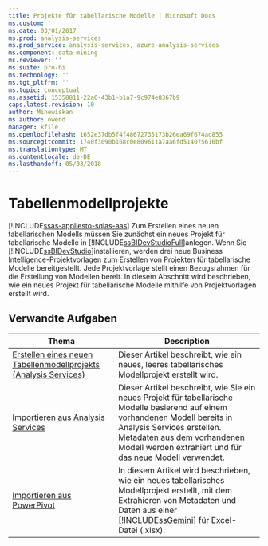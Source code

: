 ```yaml
---
title: Projekte für tabellarische Modelle | Microsoft Docs
ms.custom: ''
ms.date: 03/01/2017
ms.prod: analysis-services
ms.prod_service: analysis-services, azure-analysis-services
ms.component: data-mining
ms.reviewer: ''
ms.suite: pro-bi
ms.technology: ''
ms.tgt_pltfrm: ''
ms.topic: conceptual
ms.assetid: 15358811-22a6-43b1-b1a7-9c974e8367b9
caps.latest.revision: 10
author: Minewiskan
ms.author: owend
manager: kfile
ms.openlocfilehash: 1652e37db5f4f48672735173b26ea69f674ad855
ms.sourcegitcommit: 1740f3090b168c0e809611a7aa6fd514075616bf
ms.translationtype: MT
ms.contentlocale: de-DE
ms.lasthandoff: 05/03/2018
---
```

# <a name="tabular-model-projects"></a>Tabellenmodellprojekte 
[!INCLUDE[ssas-appliesto-sqlas-aas](../../includes/ssas-appliesto-sqlas-aas.md)]
  Zum Erstellen eines neuen tabellarischen Modells müssen Sie zunächst ein neues Projekt für tabellarische Modelle in [!INCLUDE[ssBIDevStudioFull](../../includes/ssbidevstudiofull-md.md)]anlegen. Wenn Sie [!INCLUDE[ssBIDevStudio](../../includes/ssbidevstudio-md.md)]installieren, werden drei neue Business Intelligence-Projektvorlagen zum Erstellen von Projekten für tabellarische Modelle bereitgestellt. Jede Projektvorlage stellt einen Bezugsrahmen für die Erstellung von Modellen bereit. In diesem Abschnitt wird beschrieben, wie ein neues Projekt für tabellarische Modelle mithilfe von Projektvorlagen erstellt wird.  
  
## <a name="related-tasks"></a>Verwandte Aufgaben  
  
|Thema|Description|  
|-----------|-----------------|  
|[Erstellen eines neuen Tabellenmodellprojekts &#40;Analysis Services&#41;](../../analysis-services/tabular-models/create-a-new-tabular-model-project-analysis-services.md)|Dieser Artikel beschreibt, wie ein neues, leeres tabellarisches Modellprojekt erstellt wird.|  
|[Importieren aus Analysis Services](../../analysis-services/tabular-models/import-from-analysis-services-ssas-tabular.md)|Dieser Artikel beschreibt, wie Sie ein neues Projekt für tabellarische Modelle basierend auf einem vorhandenen Modell bereits in Analysis Services erstellen. Metadaten aus dem vorhandenen Modell werden extrahiert und für das neue Modell verwendet.|  
|[Importieren aus PowerPivot](../../analysis-services/tabular-models/import-from-power-pivot-ssas-tabular.md)|In diesem Artikel wird beschrieben, wie ein neues tabellarisches Modellprojekt erstellt, mit dem Extrahieren von Metadaten und Daten aus einer [!INCLUDE[ssGemini](../../includes/ssgemini-md.md)] für Excel-Datei (.xlsx).|  
  
  
